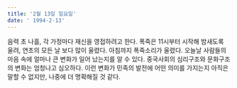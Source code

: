 ```yaml
---
title: '2월 13일 일요일'
date: ' 1994-2-13'
---
```

음력 초 나흘, 각 가정마다 재신을 영접하려고 한다. 폭죽은 11시부터 시작해 밤새도록 울려, 연초의 모든 날 보다 많이 울렸다. 아침까지 폭죽소리가 울렸다. 오늘날 사람들의 마음 속에 얼마나 큰 변화가 일어 났는지를 알 수 있다. 중국사회의 심리구조와 문화구조의 변화는 엄청나고 심오하다. 이런 변화가 민족의 발전에 어떤 의미를 가지는지 아직은 말할 수 없지만, 나중에 더 명확해질 것 같다.
